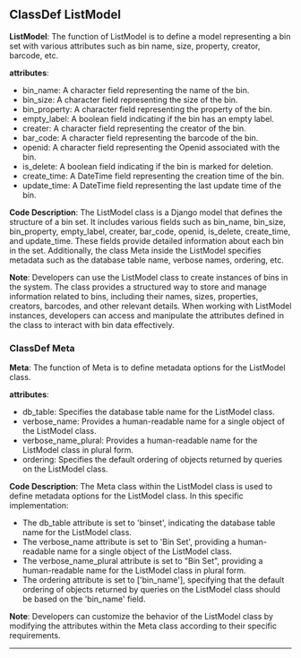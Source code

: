 ## ClassDef ListModel
**ListModel**: The function of ListModel is to define a model representing a bin set with various attributes such as bin name, size, property, creator, barcode, etc.

**attributes**: 
- bin_name: A character field representing the name of the bin.
- bin_size: A character field representing the size of the bin.
- bin_property: A character field representing the property of the bin.
- empty_label: A boolean field indicating if the bin has an empty label.
- creater: A character field representing the creator of the bin.
- bar_code: A character field representing the barcode of the bin.
- openid: A character field representing the Openid associated with the bin.
- is_delete: A boolean field indicating if the bin is marked for deletion.
- create_time: A DateTime field representing the creation time of the bin.
- update_time: A DateTime field representing the last update time of the bin.

**Code Description**: 
The ListModel class is a Django model that defines the structure of a bin set. It includes various fields such as bin_name, bin_size, bin_property, empty_label, creater, bar_code, openid, is_delete, create_time, and update_time. These fields provide detailed information about each bin in the set. Additionally, the class Meta inside the ListModel specifies metadata such as the database table name, verbose names, ordering, etc.

**Note**: 
Developers can use the ListModel class to create instances of bins in the system. The class provides a structured way to store and manage information related to bins, including their names, sizes, properties, creators, barcodes, and other relevant details. When working with ListModel instances, developers can access and manipulate the attributes defined in the class to interact with bin data effectively.
### ClassDef Meta
**Meta**: The function of Meta is to define metadata options for the ListModel class.

**attributes**:
- db_table: Specifies the database table name for the ListModel class.
- verbose_name: Provides a human-readable name for a single object of the ListModel class.
- verbose_name_plural: Provides a human-readable name for the ListModel class in plural form.
- ordering: Specifies the default ordering of objects returned by queries on the ListModel class.

**Code Description**:
The Meta class within the ListModel class is used to define metadata options for the ListModel class. In this specific implementation:
- The db_table attribute is set to 'binset', indicating the database table name for the ListModel class.
- The verbose_name attribute is set to 'Bin Set', providing a human-readable name for a single object of the ListModel class.
- The verbose_name_plural attribute is set to "Bin Set", providing a human-readable name for the ListModel class in plural form.
- The ordering attribute is set to ['bin_name'], specifying that the default ordering of objects returned by queries on the ListModel class should be based on the 'bin_name' field.

**Note**:
Developers can customize the behavior of the ListModel class by modifying the attributes within the Meta class according to their specific requirements.
***
